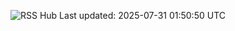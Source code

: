 ![RSS Hub](https://img.shields.io/badge/📰_RSS_Hub-Updated_every_6h-brightgreen)
Last updated: 2025-07-31 01:50:50 UTC
